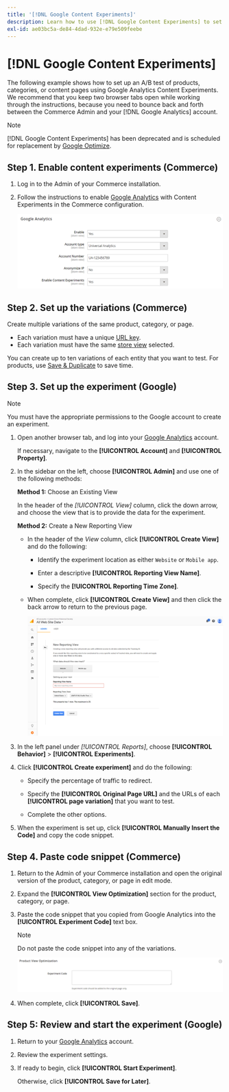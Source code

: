 ```yaml
---
title: '[!DNL Google Content Experiments]'
description: Learn how to use [!DNL Google Content Experiments] to set up an A/B test of Commerce products, categories, or content pages.
exl-id: ae03bc5a-de84-4dad-932e-e79e509feebe
---
```

# [!DNL Google Content Experiments]

The following example shows how to set up an A/B test of products, categories, or content pages using Google Analytics Content Experiments. We recommend that you keep two browser tabs open while working through the instructions, because you need to bounce back and forth between the Commerce Admin and your [!DNL Google Analytics] account.

>[!NOTE]
>
>[!DNL Google Content Experiments] has been deprecated and is scheduled for replacement by [Google Optimize](https://support.google.com/optimize/answer/7084762?hl=en).

## Step 1. Enable content experiments (Commerce)

1. Log in to the Admin of your Commerce installation.

1. Follow the instructions to enable [Google Analytics](google-universal-analytics.md) with Content Experiments in the Commerce configuration.

   ![Sales configuration - Google Analytics](./assets/google-analytics-experiments.png)<!-- zoom -->

## Step 2. Set up the variations (Commerce)

Create multiple variations of the same product, category, or page.

- Each variation must have a unique [URL key](../catalog/catalog-urls.md).
- Each variation must have the same [store view](../getting-started/websites-stores-views.md#scope-settings) selected.

You can create up to ten variations of each entity that you want to test. For products, use [Save & Duplicate](../catalog/product-workspace.md) to save time.

## Step 3. Set up the experiment (Google)

>[!NOTE]
>
>You must have the appropriate permissions to the Google account to create an experiment.

1. Open another browser tab, and log into your [Google Analytics][2] account.

   If necessary, navigate to the **[!UICONTROL Account]** and **[!UICONTROL Property]**.

1. In the sidebar on the left, choose **[!UICONTROL Admin]** and use one of the following methods:

   **Method 1:** Choose an Existing View

   In the header of the _[!UICONTROL View]_ column, click the down arrow, and choose the view that is to provide the data for the experiment.

   **Method 2:** Create a New Reporting View

   - In the header of the _View_ column, click **[!UICONTROL Create View]** and do the following:

      - Identify the experiment location as either `Website` or `Mobile app`.

      - Enter a descriptive **[!UICONTROL Reporting View Name]**.

      - Specify the **[!UICONTROL Reporting Time Zone]**.

   - When complete, click **[!UICONTROL Create View]** and then click the back arrow to return to the previous page.

        ![Google Analytics - content experiments reporting](./assets/google-analytics-content-experiments-new-reporting-view.png)<!-- zoom -->

1. In the left panel under _[!UICONTROL Reports]_, choose **[!UICONTROL Behavior]** > **[!UICONTROL Experiments]**.

1. Click **[!UICONTROL Create experiment]** and do the following:

   - Specify the percentage of traffic to redirect.

   - Specify the **[!UICONTROL Original Page URL]** and the URLs of each **[!UICONTROL page variation]** that you want to test.

   - Complete the other options.

1. When the experiment is set up, click **[!UICONTROL Manually Insert the Code]** and copy the code snippet.

## Step 4. Paste code snippet (Commerce)

1. Return to the Admin of your Commerce installation and open the original version of the product, category, or page in edit mode.

1. Expand the **[!UICONTROL View Optimization]** section for the product, category, or page.

1. Paste the code snippet that you copied from Google Analytics into the **[!UICONTROL Experiment Code]** text box.

   >[!NOTE]
   >
   >Do not paste the code snippet into any of the variations.

   ![Product view optimization](../catalog/assets/product-view-optimization.png)<!-- zoom -->

1. When complete, click **[!UICONTROL Save]**.

## Step 5: Review and start the experiment (Google)

1. Return to your [Google Analytics][2] account.

1. Review the experiment settings.

1. If ready to begin, click **[!UICONTROL Start Experiment]**.

   Otherwise, click **[!UICONTROL Save for Later]**.


[2]: https://analytics.google.com/
